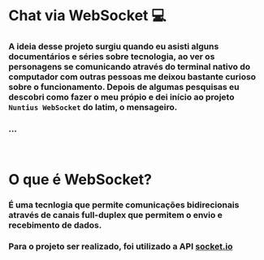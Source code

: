 # Chat via WebSocket 💻
### A ideia desse projeto surgiu quando eu asisti alguns documentários e séries sobre tecnologia, ao ver os personagens se comunicando através do terminal nativo do computador com outras pessoas me deixou bastante curioso sobre o funcionamento. Depois de algumas pesquisas eu descobri como fazer o meu própio e dei início ao projeto ```Nuntius WebSocket``` do latim, o mensageiro. 
### ...

<br>

# O que é WebSocket? 

### É uma tecnlogia que permite comunicações bidirecionais através de canais full-duplex que permitem o envio e recebimento de dados.  

<!--- Imagem full-duplex -->

### Para o projeto ser realizado, foi utilizado a API [socket.io](https://socket.io/)


<!-- Imagem websocket --->
